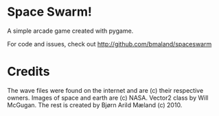 # Space Swarm!

A simple arcade game created with pygame.

For code and issues, check out http://github.com/bmaland/spaceswarm

# Credits

The wave files were found on the internet and are (c) their respective
owners. Images of space and earth are (c) NASA. Vector2 class by Will
McGugan. The rest is created by Bjørn Arild Mæland (c) 2010.
